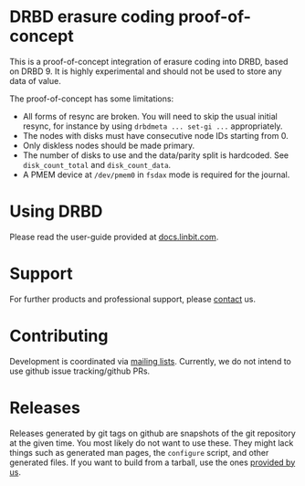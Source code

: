 # DRBD erasure coding proof-of-concept

This is a proof-of-concept integration of erasure coding into DRBD, based on DRBD 9.
It is highly experimental and should not be used to store any data of value.

The proof-of-concept has some limitations:

* All forms of resync are broken. You will need to skip the usual initial resync, for instance by using `drbdmeta ... set-gi ...` appropriately.
* The nodes with disks must have consecutive node IDs starting from 0.
* Only diskless nodes should be made primary.
* The number of disks to use and the data/parity split is hardcoded. See `disk_count_total` and `disk_count_data`.
* A PMEM device at `/dev/pmem0` in `fsdax` mode is required for the journal.

# Using DRBD
Please read the user-guide provided at [docs.linbit.com](https://docs.linbit.com).

# Support
For further products and professional support, please
[contact](http://links.linbit.com/support) us.

# Contributing
Development is coordinated via [mailing lists](http://lists.linbit.com). Currently, we do not intend to use
github issue tracking/github PRs.

# Releases
Releases generated by git tags on github are snapshots of the git repository at the given time. You most
likely do not want to use these. They might lack things such as generated man pages, the `configure` script,
and other generated files. If you want to build from a tarball, use the ones [provided by us](https://www.linbit.com/en/drbd-community/drbd-download/).
